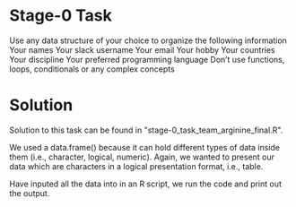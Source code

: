   # Stage-0 Task
Use any data structure of your choice to organize the following information
Your names
Your slack username
Your email
Your hobby
Your countries
Your discipline
Your preferred programming language
Don’t use functions, loops, conditionals or any complex concepts 

# Solution
Solution to this task can be found in "stage-0_task_team_arginine_final.R".

We used a data.frame() because it can hold different types of data inside them (i.e., character, logical, numeric). Again, we wanted to present our data which are characters in a logical presentation format, i.e., table. 

Have inputed all the data into in an R script, we run the code and print out the output. 
